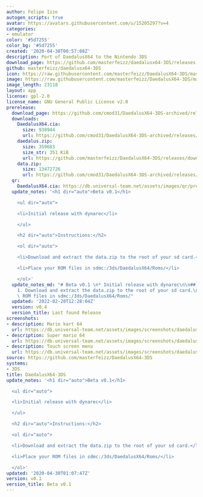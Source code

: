 ```yaml
---
author: Felipe Izzo
autogen_scripts: true
avatar: https://avatars.githubusercontent.com/u/15205297?v=4
categories:
- emulator
color: '#5d7255'
color_bg: '#5d7255'
created: '2020-04-30T00:57:08Z'
description: Port of DaedalusX64 to the Nintendo 3DS
download_page: https://github.com/masterfeizz/daedalusx64-3DS/releases
github: masterfeizz/daedalusx64-3DS
icon: https://raw.githubusercontent.com/masterfeizz/DaedalusX64-3DS/master/Source/SysCTR/Resources/icon.png
image: https://raw.githubusercontent.com/masterfeizz/DaedalusX64-3DS/master/Source/SysCTR/Resources/banner.png
image_length: 23118
layout: app
license: gpl-2.0
license_name: GNU General Public License v2.0
prerelease:
  download_page: https://github.com/cmod31/DaedalusX64-3DS-archived/releases/tag/v0.4
  downloads:
    DaedalusX64.cia:
      size: 938944
      url: https://github.com/cmod31/DaedalusX64-3DS-archived/releases/download/v0.4/DaedalusX64.cia
    daedalus.zip:
      size: 359683
      size_str: 351 KiB
      url: https://github.com/masterfeizz/DaedalusX64-3DS/releases/download/v0.1/daedalus.zip
    data.zip:
      size: 13472726
      url: https://github.com/cmod31/DaedalusX64-3DS-archived/releases/download/v0.4/data.zip
  qr:
    DaedalusX64.cia: https://db.universal-team.net/assets/images/qr/prerelease/daedalusx64-cia.png
  update_notes: '<h1 dir="auto">Beta v0.1</h1>

    <ul dir="auto">

    <li>Initial release with dynarec</li>

    </ul>

    <h2 dir="auto">Instructions:</h2>

    <ol dir="auto">

    <li>Download and extract the data.zip to the root of your sd card.</li>

    <li>Place your ROM files in sdmc:/3ds/DaedalusX64/Roms/</li>

    </ol>'
  update_notes_md: "# Beta v0.1 \n* Initial release with dynarec\n\n## Instructions:\n\
    1. Download and extract the data.zip to the root of your sd card.\n2. Place your\
    \ ROM files in sdmc:/3ds/DaedalusX64/Roms/"
  updated: '2022-02-20T12:28:04Z'
  version: v0.4
  version_title: Last found Release
screenshots:
- description: Mario kart 64
  url: https://db.universal-team.net/assets/images/screenshots/daedalusx64-3ds/mario-kart-64.png
- description: Super mario 64
  url: https://db.universal-team.net/assets/images/screenshots/daedalusx64-3ds/super-mario-64.png
- description: Touch screen menu
  url: https://db.universal-team.net/assets/images/screenshots/daedalusx64-3ds/touch-screen-menu.png
source: https://github.com/masterfeizz/DaedalusX64-3DS
systems:
- 3DS
title: DaedalusX64-3DS
update_notes: '<h1 dir="auto">Beta v0.1</h1>

  <ul dir="auto">

  <li>Initial release with dynarec</li>

  </ul>

  <h2 dir="auto">Instructions:</h2>

  <ol dir="auto">

  <li>Download and extract the data.zip to the root of your sd card.</li>

  <li>Place your ROM files in sdmc:/3ds/DaedalusX64/Roms/</li>

  </ol>'
updated: '2020-04-30T01:07:47Z'
version: v0.1
version_title: Beta v0.1
---
```

